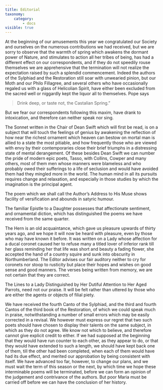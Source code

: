 ```yaml
---
title: Editorial
taxonomy:
    category:
        - docs
visible: true
---
```


At the beginning of our amusements this year we congratulated our Society and ourselves on the numerous contributions we had received, but we are sorry to observe that the warmth of spring which awakens the dormant power of Nature, and stimulates to action all her tribes of being, has had a different effect on our correspondents, and if they do not speedily rouse themselves we are apprehensive that the termination will not realize the expectation raised by such a splendid commencement. Indeed the authors of the Sylphiad and the Restoration still soar with unwearied pinion, but our Moth and our Philo Fillagree, and several others who have occasionally regaled us with a glass of Helicolian Spirit, have either been excluded from the sacred well or niggardly kept the liquor all to themselves. Pope says

> Drink deep, or taste not, the Castalian Spring.”

But we fear our correspondents following this maxim, have drank to intoxication, and therefore can neither speak nor sing.

The Sonnet written in the Chair of Dean Swift which will first be read, is on a subject that will touch the feelings of genius by awakening the reflection of how near the richest ornament which heaven can bestow on mortal man is allied to a state the most pitiable, and how frequently those who are viewed with envy by their contemporaries close their brief triumphs in a distressing state of mental derangement. Of these besides Dean Swift we can number the pride of modern epic poets, Tasso, with Collins, Cowper and many others, most of them men whose manners were blameless and who probably owed their sufferings to a life of seclusion and would have avoided them had they mingled more in the world. The human mind in all its pursuits requires change and relaxation, and especially in those studies by which the imagination is the principal agent.

The poem which we shall call the Author’s Address to His Muse shows facility of versification and abounds in satyric humour. 

The familiar Epistle to a Daughter possesses that affectionate sentiment, and ornamental diction, which has distinguished the poems we have received from the same quarter.

The Hern is an old acquaintance, which gave us pleasure upwards of thirty years ago, and we hope it will now be heard with pleasure, even by those who may have known it before. It was written on a Lady whose affection for a ducal coronet caused her to refuse many a titled lover of inferior rank till her glass reminding her that life was short and beauty a fading flower, she accepted the hand of a country squire and sunk into obscurity in Northumberland. The Editor advises our fair auditory neither to cry for coronets nor stoop to rusticity but place their hopes and wishes on good sense and good manners. The verses being written from memory, we are not certain that they are correct.

The Lines to a Lady Distinguished by Her Dutiful Attention to Her Aged Parrots, need not our praise. It will be felt rather than uttered by those who are either the agents or objects of filial piety.

We have received the fourth Canto of the Sylphiad, and the third and fourth Cantos of the third book of the Restoration, of which we could speak much in praise, notwithstanding a number of small errors which may be easily corrected in a revisal. We however must express our regret that two such poets should have chosen to display their talents on the same subject, in which as they do not agree. We know not which to believe, and therefore cannot give explicit credit to either. If we had supposed at the beginning that they would have run counter to each other, as they appear to do, or that they would have extended to such a length, we should have kept back one of them, till the other had been completed, when each of them would have had its due effect, and merited our approbation by being consistent with itself. We have advanced too far, however, to change our plans, and we must wait the term of this season or the next, by which time we hope these interminable poems will be terminated, before we can form an opinion of the judgement and contrivance of the authors. But poor Maria must be carried off before we can have the conclusion of her history.
